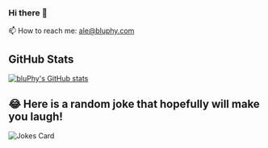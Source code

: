### Hi there 👋
📫 How to reach me: ale@bluphy.com

## GitHub Stats
[![bluPhy's GitHub stats](https://github-readme-stats.vercel.app/api?username=bluPhy&count_private=true&show_icons=true&theme=dark)](https://github.com/bluPhy/github-readme-stats)

## 😂 Here is a random joke that hopefully will make you laugh!
![Jokes Card](https://readme-jokes.vercel.app/api)

<!--
**bluPhy/bluPhy** is a ✨ _special_ ✨ repository because its `README.md` (this file) appears on your GitHub profile.

Here are some ideas to get you started:

- 🔭 I’m currently working on ...
- 🌱 I’m currently learning ...
- 👯 I’m looking to collaborate on ...
- 🤔 I’m looking for help with ...
- 💬 Ask me about ...
- 📫 How to reach me: ...
- 😄 Pronouns: he/him
- ⚡ Fun fact: ...
- Thophyes ![trophy](https://github-profile-trophy.vercel.app/?username=bluPhy&theme=onedark)
-->
